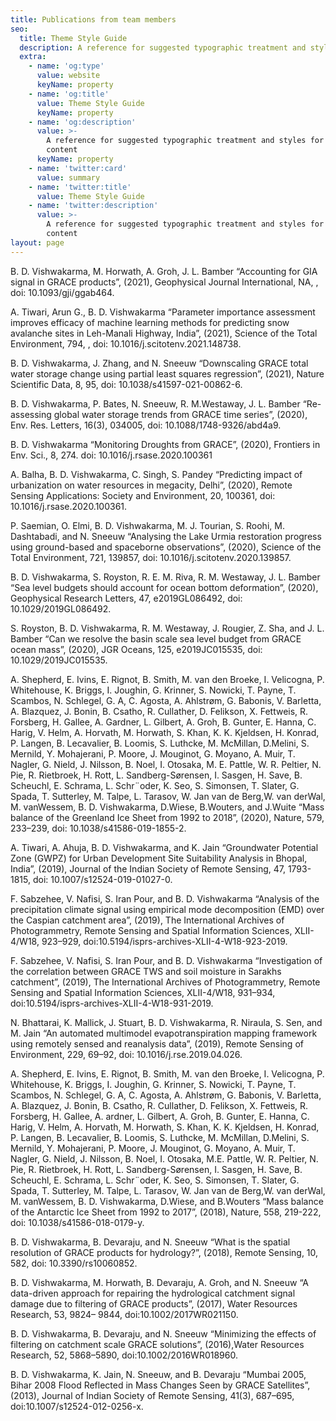 ```yaml
---
title: Publications from team members
seo:
  title: Theme Style Guide
  description: A reference for suggested typographic treatment and styles for your content
  extra:
    - name: 'og:type'
      value: website
      keyName: property
    - name: 'og:title'
      value: Theme Style Guide
      keyName: property
    - name: 'og:description'
      value: >-
        A reference for suggested typographic treatment and styles for your
        content
      keyName: property
    - name: 'twitter:card'
      value: summary
    - name: 'twitter:title'
      value: Theme Style Guide
    - name: 'twitter:description'
      value: >-
        A reference for suggested typographic treatment and styles for your
        content
layout: page
---
```

B. D. Vishwakarma, M. Horwath, A. Groh, J. L. Bamber “Accounting for GIA signal in GRACE products”, (2021), Geophysical Journal International, NA, , doi: 10.1093/gji/ggab464.

A. Tiwari, Arun G., B. D. Vishwakarma “Parameter importance assessment improves efficacy of machine learning methods for predicting snow avalanche sites in Leh-Manali Highway, India”, (2021), Science of the Total Environment, 794, , doi: 10.1016/j.scitotenv.2021.148738.

<!---->

B. D. Vishwakarma, J. Zhang, and N. Sneeuw “Downscaling GRACE total water storage change using partial least squares regression”, (2021), Nature Scientific Data, 8, 95, doi: 10.1038/s41597-021-00862-6.

<!---->

B. D. Vishwakarma, P. Bates, N. Sneeuw, R. M.Westaway, J. L. Bamber “Re-assessing global water storage trends from GRACE time series”, (2020), Env. Res. Letters, 16(3), 034005, doi: 10.1088/1748-9326/abd4a9.

<!---->

B. D. Vishwakarma “Monitoring Droughts from GRACE”, (2020), Frontiers in Env. Sci., 8, 274. doi: 10.1016/j.rsase.2020.100361

<!---->

A. Balha, B. D. Vishwakarma, C. Singh, S. Pandey “Predicting impact of urbanization on water resources in megacity, Delhi”, (2020), Remote Sensing Applications: Society and Environment, 20, 100361, doi: 10.1016/j.rsase.2020.100361.

<!---->

P. Saemian, O. Elmi, B. D. Vishwakarma, M. J. Tourian, S. Roohi, M. Dashtabadi, and N. Sneeuw “Analysing the Lake Urmia restoration progress using ground-based and spaceborne observations”, (2020), Science of the Total Environment, 721, 139857, doi: 10.1016/j.scitotenv.2020.139857.

<!---->

B. D. Vishwakarma, S. Royston, R. E. M. Riva, R. M. Westaway, J. L. Bamber “Sea level budgets should account for ocean bottom deformation”, (2020), Geophysical Research Letters, 47, e2019GL086492, doi: 10.1029/2019GL086492.

<!---->

S. Royston, B. D. Vishwakarma, R. M. Westaway, J. Rougier, Z. Sha, and J. L. Bamber “Can we resolve the basin scale sea level budget from GRACE ocean mass”, (2020), JGR Oceans, 125, e2019JC015535, doi: 10.1029/2019JC015535.

<!---->

A. Shepherd, E. Ivins, E. Rignot, B. Smith, M. van den Broeke, I. Velicogna, P. Whitehouse, K. Briggs, I. Joughin, G. Krinner, S. Nowicki, T. Payne, T. Scambos, N. Schlegel, G. A, C. Agosta, A. Ahlstrøm, G. Babonis, V. Barletta, A. Blazquez, J. Bonin, B. Csatho, R. Cullather, D. Felikson, X. Fettweis, R. Forsberg, H. Gallee, A. Gardner, L. Gilbert, A. Groh, B. Gunter, E. Hanna, C. Harig, V. Helm, A. Horvath, M. Horwath, S. Khan, K. K. Kjeldsen, H. Konrad, P. Langen, B. Lecavalier, B. Loomis, S. Luthcke, M. McMillan, D.Melini, S. Mernild, Y. Mohajerani, P. Moore, J. Mouginot, G. Moyano, A. Muir, T. Nagler, G. Nield, J. Nilsson, B. Noel, I. Otosaka, M. E. Pattle, W. R. Peltier, N. Pie, R. Rietbroek, H. Rott, L. Sandberg-Sørensen, I. Sasgen, H. Save, B. Scheuchl, E.
Schrama, L. Schr¨oder, K. Seo, S. Simonsen, T. Slater, G. Spada, T. Sutterley, M. Talpe, L. Tarasov, W. Jan van de Berg,W. van derWal, M. vanWessem, B. D. Vishwakarma, D.Wiese, B.Wouters, and J.Wuite “Mass balance of the Greenland Ice Sheet from 1992 to 2018”, (2020), Nature, 579, 233–239, doi: 10.1038/s41586-019-1855-2.

<!---->

A. Tiwari, A. Ahuja, B. D. Vishwakarma, and K. Jain “Groundwater Potential Zone (GWPZ) for Urban Development Site Suitability Analysis in Bhopal, India”, (2019), Journal of the Indian Society of Remote Sensing, 47, 1793-1815, doi: 10.1007/s12524-019-01027-0.

<!---->

F. Sabzehee, V. Nafisi, S. Iran Pour, and B. D. Vishwakarma “Analysis of the precipitation climate signal using empirical mode decomposition (EMD) over the Caspian catchment area”, (2019), The International Archives of Photogrammetry, Remote Sensing and Spatial Information Sciences, XLII-4/W18, 923–929, doi:10.5194/isprs-archives-XLII-4-W18-923-2019.

<!---->

F. Sabzehee, V. Nafisi, S. Iran Pour, and B. D. Vishwakarma “Investigation of the correlation between GRACE TWS and soil moisture in Sarakhs catchment”, (2019), The International Archives of Photogrammetry, Remote Sensing and Spatial Information Sciences, XLII-4/W18, 931–934, doi:10.5194/isprs-archives-XLII-4-W18-931-2019.

<!---->

N. Bhattarai, K. Mallick, J. Stuart, B. D. Vishwakarma, R. Niraula, S. Sen, and M. Jain “An automated multimodel evapotranspiration mapping framework using remotely sensed and reanalysis data”, (2019), Remote Sensing of Environment, 229, 69–92, doi: 10.1016/j.rse.2019.04.026.

<!---->

A. Shepherd, E. Ivins, E. Rignot, B. Smith, M. van den Broeke, I. Velicogna, P. Whitehouse, K. Briggs, I. Joughin, G. Krinner, S. Nowicki, T. Payne, T. Scambos, N. Schlegel, G. A, C. Agosta, A. Ahlstrøm, G. Babonis, V. Barletta, A. Blazquez, J. Bonin, B. Csatho, R. Cullather, D. Felikson, X. Fettweis, R. Forsberg, H. Gallee, A. ardner, L. Gilbert, A. Groh, B. Gunter, E. Hanna, C. Harig, V. Helm, A. Horvath, M. Horwath, S. Khan, K. K. Kjeldsen, H. Konrad, P. Langen, B. Lecavalier, B. Loomis, S. Luthcke, M. McMillan, D.Melini, S. Mernild, Y. Mohajerani, P. Moore, J. Mouginot, G. Moyano, A. Muir, T. Nagler, G. Nield, J. Nilsson, B. Noel, I. Otosaka, M.E. Pattle, W. R. Peltier, N. Pie, R. Rietbroek, H. Rott, L. Sandberg-Sørensen, I. Sasgen, H. Save, B. Scheuchl, E. Schrama, L. Schr¨oder, K. Seo, S. Simonsen, T. Slater, G. Spada, T. Sutterley, M. Talpe, L. Tarasov, W. Jan van de Berg,W. van derWal, M. vanWessem, B. D. Vishwakarma, D.Wiese, and B.Wouters “Mass balance of the Antarctic Ice Sheet from 1992 to 2017”, (2018), Nature, 558, 219-222, doi: 10.1038/s41586-018-0179-y.

<!---->

B. D. Vishwakarma, B. Devaraju, and N. Sneeuw “What is the spatial resolution of GRACE products for hydrology?”, (2018), Remote Sensing, 10, 582, doi: 10.3390/rs10060852.

<!---->

B. D. Vishwakarma, M. Horwath, B. Devaraju, A. Groh, and N. Sneeuw “A data-driven approach for repairing the hydrological catchment signal damage due to filtering of GRACE products”, (2017), Water Resources Research, 53, 9824– 9844, doi:10.1002/2017WR021150.

<!---->

B. D. Vishwakarma, B. Devaraju, and N. Sneeuw “Minimizing the effects of filtering on catchment scale GRACE solutions”, (2016),Water Resources Research, 52, 5868–5890, doi:10.1002/2016WR018960.

<!---->

B. D. Vishwakarma, K. Jain, N. Sneeuw, and B. Devaraju “Mumbai 2005, Bihar 2008 Flood Reflected in Mass Changes Seen by GRACE Satellites”, (2013), Journal of Indian Society of Remote Sensing, 41(3), 687–695, doi:10.1007/s12524-012-0256-x.
